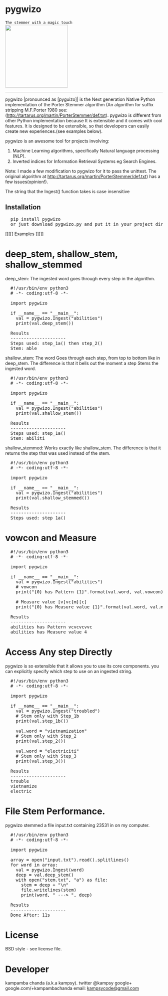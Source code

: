 pygwizo
=======
<code>The stemmer with a magic touch </code>
<br>
<img src="https://github.com/kampsy/gwizo/blob/master/img/pygwizo.png" height="200px" width="200px">
<br>
<hr>

pygwizo |pronounced as [pyguizo]| is the Next generation Native Python implementation of the
Porter Stemmer algorithm (An algorithm for suffix stripping M.F.Porter 1980 see:
(http://tartarus.org/martin/PorterStemmer/def.txt).
pygwizo is different from other Python implementation because It is extensible and it
comes with cool features. It is designed to be extensible, so that developers can easily create
new experiences.(see examples below).

pygwizo is an awesome tool for projects involving:
1) Machine Learning algorithms, specifically Natural language processing (NLP).
2) Inverted indices for Information Retrieval Systems eg Search Engines.


Note: I made a few modification to pygwizo for it to pass the unittest. The original algorithm
at http://tartarus.org/martin/PorterStemmer/def.txt) has a few issues(opinion!).

The string that the Ingest() function takes is case insensitive

Installation
------------
<pre>
  pip install pygwizo
  or just download pygwizo.py and put it in your project directory.
</pre>

[[[[[ Examples ]]]]]

deep_stem, shallow_stem, shallow_stemmed
====================================================
deep_stem: The ingested word goes through every step in the algorithm.
<pre>
  #!/usr/bin/env python3
  # -*- coding:utf-8 -*-

  import pygwizo

  if __name__ == "__main__":
    val = pygwizo.Ingest("abilities")
    print(val.deep_stem())

  Results
  ---------------------
  Steps used: step_1a() then step_2()
  Stem: able
</pre>

shallow_stem: The word Goes through each step, from top to bottom like in
deep_stem. The difference is that it bells out the moment a step Stems the
ingested word.
<pre>
  #!/usr/bin/env python3
  # -*- coding:utf-8 -*-

  import pygwizo

  if __name__ == "__main__":
    val = pygwizo.Ingest("abilities")
    print(val.shallow_stem())

  Results
  ---------------------
  Steps used: step_1a()
  Stem: abiliti
</pre>

shallow_stemmed: Works exactly like shallow_stem. The difference is that it returns
the step that was used instead of the stem.
<pre>
  #!/usr/bin/env python3
  # -*- coding:utf-8 -*-

  import pygwizo

  if __name__ == "__main__":
    val = pygwizo.Ingest("abilities")
    print(val.shallow_stemmed())

  Results
  ---------------------
  Steps used: step_1a()
</pre>

vowcon and Measure
====================================================
<pre>
  #!/usr/bin/env python3
  # -*- coding:utf-8 -*-

  import pygwizo

  if __name__ == "__main__":
    val = pygwizo.Ingest("abilities")
    # vowcon
    print("{0} has Pattern {1}".format(val.word, val.vowcon))

    # Measure value [v]vc{m}[c]
    print("{0} has Measure value {1}".format(val.word, val.measure))

  Results
  ---------------------
  abilities has Pattern vcvcvcvvc
  abilities has Measure value 4
</pre>

Access Any step Directly
====================================================
pygwizo is so extensible that it allows you to use its core components.
you can explicitly specify which step to use on an ingested string.
<pre>
  #!/usr/bin/env python3
  # -*- coding:utf-8 -*-

  import pygwizo

  if __name__ == "__main__":
    val = pygwizo.Ingest("troubled")
    # Stem only with Step_1b
    print(val.step_1b())

    val.word = "vietnamization"
    # Stem only with Step_2
    print(val.step_2())

    val.word = "electriciti"
    # Stem only with Step_3
    print(val.step_3())

  Results
  ---------------------
  trouble
  vietnamize
  electric
</pre>

File Stem Performance.
====================================================
pygwizo stemmed a file input.txt containing 23531 in
on my computer.
<pre>
  #!/usr/bin/env python3
  # -*- coding:utf-8 -*-

  import pygwizo

  array = open("input.txt").read().splitlines()
  for word in array:
    val = pygwizo.Ingest(word)
    deep = val.deep_stem()
    with open("stem.txt", "a") as file:
      stem = deep + "\n"
      file.writelines(stem)
      print(word, " ---> ", deep)

  Results
  ---------------------
  Done After: 11s
</pre>

License
==========
BSD style - see license file.

Developer
===============
kampamba chanda (a.k.a kampsy).
twitter @kampsy
google+ google.com/+kampambachanda
email: kampsycode@gmail.com
